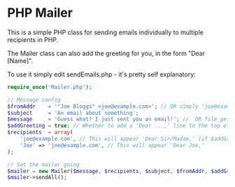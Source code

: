 PHP Mailer
===

This is a simple PHP class for sending emails individually to multiple recipients in PHP.

The Mailer class can also add the greeting for you, in the form "Dear [Name]".

To use it simply edit sendEmails.php - it's pretty self explanatory:

```php
require_once('Mailer.php');

// Message config
$fromAddr    = '"Joe Bloggs" <joe@example.com>'; // OR simply 'joe@example.com'
$subject     = 'An email about something';
$message     = 'Guess what? I just sent you an email!'; //  OR file_get_contents('message.txt')
$addGreeting = true; // Whether to add a 'Dear ...,' line to the top of the email
$recipients  = array(
    'joe@example.com', // This will appear 'Dear Sir/Madam,' (if $addGreeting == true)
    'Joe' => 'joe@example.com', // This will appear 'Dear Joe,'
);

// Set the mailer going
$mailer = new Mailer($message, $recipients, $subject, $fromAddr, $addGreeting);
$mailer->sendAll();
```

